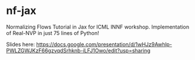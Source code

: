 # nf-jax
Normalizing Flows Tutorial in Jax for ICML INNF workshop. Implementation of Real-NVP in just 75 lines of Python!

Slides here: https://docs.google.com/presentation/d/1wHJz9Awhlp-PWLZGWJKzF66gzvqdSrhknb-iLFJ1Owo/edit?usp=sharing
